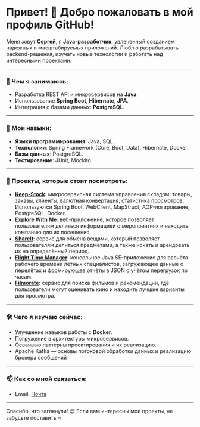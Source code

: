# Привет! 👋 Добро пожаловать в мой профиль GitHub!

Меня зовут **Сергей**, я **Java-разработчик**, увлеченный созданием надежных и масштабируемых приложений. Люблю разрабатывать backend-решения, изучать новые технологии и работать над интересными проектами.

---

### 💼 Чем я занимаюсь:

- Разработка REST API и микросервисов на **Java**.
- Использование **Spring Boot**, **Hibernate**, **JPA**.
- Интеграция с базами данных: **PostgreSQL**.

---

### 🔧 Мои навыки:

- **Языки программирования**: Java, SQL.
- **Технологии**: Spring Framework (Core, Boot, Data), Hibernate, Docker.
- **Базы данных**: PostgreSQL.
- **Тестирование**: JUnit, Mockito.

---

### 📌 Проекты, которые стоит посмотреть:
- **[Keep-Stock](https://github.com/Dyackov/keep-stock/tree/develop)**: микросервисная система управления складом: товары, заказы, клиенты, валютная конвертация, статистика просмотров. Используются Spring Boot, WebClient, MapStruct, AOP-логирование, PostgreSQL, Docker.
- **[Explore With Me](https://github.com/Dyackov/java-explore-with-me)**: веб-приложение, которое позволяет пользователям делиться информацией о мероприятиях и находить компанию для их посещения.
- **[ShareIt](https://github.com/Dyackov/java-shareit)**: сервис для обмена вещами, который позволяет пользователям делиться предметами, а также искать и арендовать их на определённый период.
- **[Flight Time Manager](https://github.com/Dyackov/Flight-Time-Manager)**: консольное Java SE-приложение для расчёта рабочего времени лётных специалистов, загружающее данные о перелётах и формирующее отчёты в JSON с учётом перегрузок по часам.
- **[Filmorate](https://github.com/Dyackov/java-filmorate)**: сервис для поиска фильмов и рекомендаций, где пользователи могут оценивать кино и находить лучшие варианты для просмотра.

---

### 🛠️ Чего я изучаю сейчас:
- Улучшение навыков работы с **Docker**.
- Погружение в архитектуры микросервисов.
- Осваиваю паттерны проектирования и их реализацию.
- Apache Kafka — основы потоковой обработки данных и реализацию брокера сообщений

---

### 📫 Как со мной связаться:
- Email: [Почта](dyackov.sergei@yandex.ru)

---

Спасибо, что заглянули! 😊 Если вам интересны мои проекты, не забудьте поставить ⭐.


